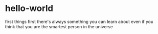# hello-world
first things first
there's always something you can learn about even if you think that you are the smartest person in the universe
